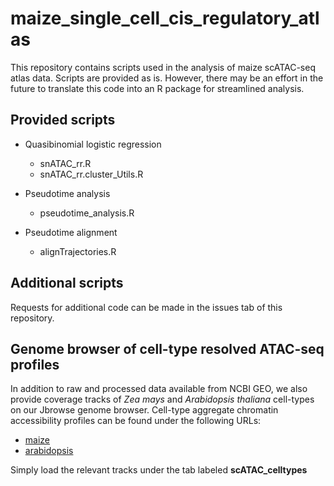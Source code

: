 # maize_single_cell_cis_regulatory_atlas

This repository contains scripts used in the analysis of maize scATAC-seq atlas data. Scripts are provided as is. However, there may be an effort in the future to translate this code into an R package for streamlined analysis. 

## Provided scripts
* Quasibinomial logistic regression
	* snATAC_rr.R
	* snATAC_rr.cluster_Utils.R

* Pseudotime analysis
	* pseudotime_analysis.R

* Pseudotime alignment
	* alignTrajectories.R


## Additional scripts
Requests for additional code can be made in the issues tab of this repository. 

## Genome browser of cell-type resolved ATAC-seq profiles
In addition to raw and processed data available from NCBI GEO, we also provide coverage tracks of *Zea mays* and *Arabidopsis thaliana* cell-types on our Jbrowse genome browser. Cell-type aggregate chromatin accessibility profiles can be found under the following URLs:
* [maize](http://epigenome.genetics.uga.edu/PlantEpigenome/?data=zea_mays_v4&cat=Maize%20Epigenome&loc=8%3A171225459..171227370&tracks=genes&highlight=)
* [arabidopsis](http://epigenome.genetics.uga.edu/PlantEpigenome/?data=a_thaliana_tair10&loc=chr5%3A19883361..19903660&tracks=genes&highlight=)

Simply load the relevant tracks under the tab labeled **scATAC_celltypes**

